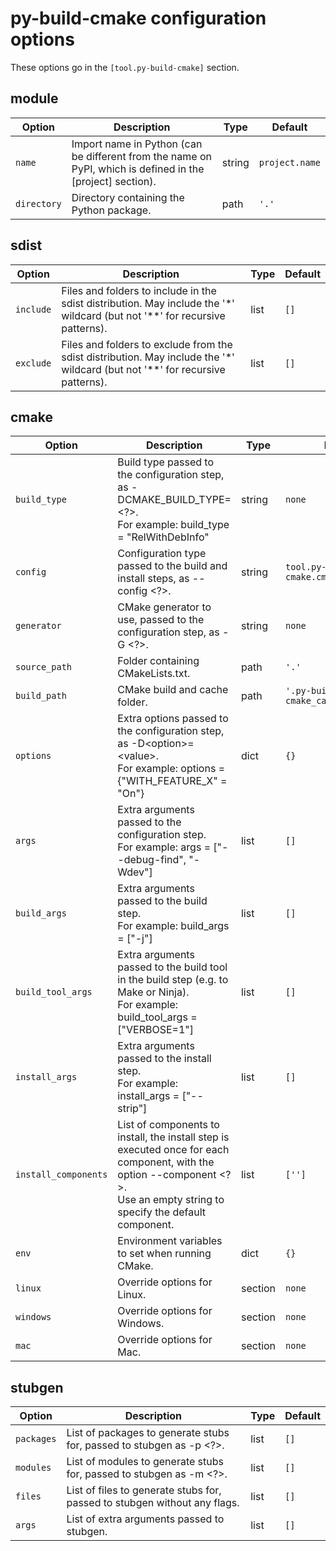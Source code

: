 # py-build-cmake configuration options

These options go in the `[tool.py-build-cmake]` section.


## module
| Option | Description | Type | Default |
|--------|-------------|------|---------|
| `name` | Import name in Python (can be different from the name on PyPI, which is defined in the [project] section). | string | `project.name` |
| `directory` | Directory containing the Python package. | path | `'.'` |
## sdist
| Option | Description | Type | Default |
|--------|-------------|------|---------|
| `include` | Files and folders to include in the sdist distribution. May include the &#x27;*&#x27; wildcard (but not &#x27;**&#x27; for recursive patterns). | list | `[]` |
| `exclude` | Files and folders to exclude from the sdist distribution. May include the &#x27;*&#x27; wildcard (but not &#x27;**&#x27; for recursive patterns). | list | `[]` |
## cmake
| Option | Description | Type | Default |
|--------|-------------|------|---------|
| `build_type` | Build type passed to the configuration step, as -DCMAKE_BUILD_TYPE=&lt;?&gt;.<br/>For example: build_type = &quot;RelWithDebInfo&quot; | string | `none` |
| `config` | Configuration type passed to the build and install steps, as --config &lt;?&gt;. | string | `tool.py-build-cmake.cmake.build_type` |
| `generator` | CMake generator to use, passed to the configuration step, as -G &lt;?&gt;. | string | `none` |
| `source_path` | Folder containing CMakeLists.txt. | path | `'.'` |
| `build_path` | CMake build and cache folder. | path | `'.py-build-cmake_cache'` |
| `options` | Extra options passed to the configuration step, as -D&lt;option&gt;=&lt;value&gt;.<br/>For example: options = {&quot;WITH_FEATURE_X&quot; = &quot;On&quot;} | dict | `{}` |
| `args` | Extra arguments passed to the configuration step.<br/>For example: args = [&quot;--debug-find&quot;, &quot;-Wdev&quot;] | list | `[]` |
| `build_args` | Extra arguments passed to the build step.<br/>For example: build_args = [&quot;-j&quot;] | list | `[]` |
| `build_tool_args` | Extra arguments passed to the build tool in the build step (e.g. to Make or Ninja).<br/>For example: build_tool_args = [&quot;VERBOSE=1&quot;] | list | `[]` |
| `install_args` | Extra arguments passed to the install step.<br/>For example: install_args = [&quot;--strip&quot;] | list | `[]` |
| `install_components` | List of components to install, the install step is executed once for each component, with the option --component &lt;?&gt;.<br/>Use an empty string to specify the default component. | list | `['']` |
| `env` | Environment variables to set when running CMake. | dict | `{}` |
| `linux` | Override options for Linux. | section | `none` |
| `windows` | Override options for Windows. | section | `none` |
| `mac` | Override options for Mac. | section | `none` |
## stubgen
| Option | Description | Type | Default |
|--------|-------------|------|---------|
| `packages` | List of packages to generate stubs for, passed to stubgen as -p &lt;?&gt;. | list | `[]` |
| `modules` | List of modules to generate stubs for, passed to stubgen as -m &lt;?&gt;. | list | `[]` |
| `files` | List of files to generate stubs for, passed to stubgen without any flags. | list | `[]` |
| `args` | List of extra arguments passed to stubgen. | list | `[]` |
